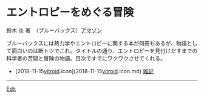 # エントロピーをめぐる冒険

鈴木 炎 著　（ブルーバックス）[アマゾン](http://amzn.asia/d/7ZnDpTR)



ブルーバックスには熱力学やエントロピーに関する本が何冊もあるが、物語として面白いのは断トツでこれ。タイトルの通り、エントロピーを見付けだすまでの科学者の苦闘と冒険の物語。目次ですでにワクワクさせてくれる。




* [2018-11-15[vitroid](vitroid.md).icon](2018-11-15[vitroid](vitroid.md).icon.md) [雑記](雑記.md) 




----
[Edit](https://github.com/vitroid/vitroid.github.io/edit/master/MD/エントロピーをめぐる冒険.md)

